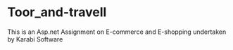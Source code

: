 # Toor_and-travell
This is an Asp.net Assignment on E-commerce and E-shopping undertaken by  Karabi Software
